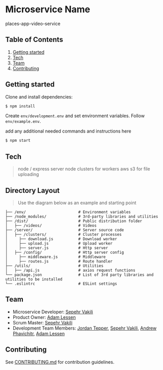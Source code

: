# Microservice Name
places-app-video-service

## Table of Contents
1. [Getting started](#getting-started)
2. [Tech](#tech)
3. [Team](#team)
4. [Contributing](#contributing)

## Getting started

Clone and install dependencies:
```sh
$ npm install
```
Create `env/development.env` and set environment variables. Follow `env/example.env`.

add any additional needed commands and instructions here

```sh
$ npm start
```

## Tech
> node / express server
> node clusters for workers
> aws s3 for file uploading


## Directory Layout
> Use the diagram below as an example and starting point
```
├── /env/                       # Environment variables
├── /node_modules/              # 3rd-party libraries and utilities
├── /dist/                      # Public distribution folder
│   ├── /videos/                # Videos
├── /server/                    # Server source code
│   ├── /clusters/              # Cluster processes
│     ├── download.js           # Download worker
│     ├── upload.js             # Upload worker
│     ├── server.js             # Http server
│   ├── /config/                # Http server config
│     ├── middleware.js         # Middleware
│     ├── routes.js             # Route handler
├── /utils/                     # Utilities
│   ├── /api.js                 # axios request functions
└── package.json                # List of 3rd party libraries and utilities to be installed
└── .eslintrc                   # ESLint settings
```

## Team
  - Microservice Developer:   [Sepehr Vakili](https://github.com/sepehrvakili)
  - Product Owner:            [Adam Lessen](https://github.com/lessenadam)
  - Scrum Master:             [Sepehr Vakili](https://github.com/sepehrvakili)
  - Development Team Members: [Jordan Tepper](https://github.com/HeroProtagonist), [Sepehr Vakili](https://github.com/sepehrvakili), [Andrew Phavichitr](https://github.com/aphavichitr), [Adam Lessen](https://github.com/lessenadam)

## Contributing
See [CONTRIBUTING.md](https://github.com/places-app/places-app-web/blob/master/docs/_CONTRIBUTING.md) for contribution guidelines.